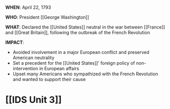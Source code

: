 **WHEN**: April 22, 1793

**WHO**: President [[George Washington]]

**WHAT**: Declared the [[United States]] neutral in the war between [[France]] and [[Great Britain]], following the outbreak of the French Revolution

**IMPACT**:
* Avoided involvement in a major European conflict and preserved American neutrality
* Set a precedent for the [[United States]]' foreign policy of non-intervention in European affairs
* Upset many Americans who sympathized with the French Revolution and wanted to support their cause
# [[IDS Unit 3]]